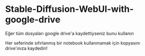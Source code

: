 # Stable-Diffusion-WebUI-with-google-drive
Eğer tüm dosyaları google drive'a kaydettiyseniz bunu kullanın

Her seferinde sıfırlanmış bir notebook kullanmamak için kopyasını drive'ınıza kaydedin!
